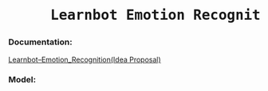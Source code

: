   <h1><pre>     Learnbot Emotion Recognition Proposal Model</pre></h1> 

### Documentation: 

[Learnbot–Emotion_Recognition(Idea Proposal)](https://github.com/shreyashk09/Learnbot-Emotion-Recognition-Proposed-Model/blob/master/Masking%20-%20FACS%20-%20AUs%20%E2%80%93%20Xgboost.md)

### Model:
